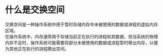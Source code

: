 # 什么是交换空间

交换空间是一种操作系统中用于暂时存储内存中未被使用的数据或进程的虚拟内存区域。  
在操作系统中，内存通常用于存储当前正在执行的进程和其数据，但当系统的物理内存不足时，操作系统可能需要将部分未被使用的数据或进程暂时移出内存，以便为其他正在执行的进程腾出空间。  

